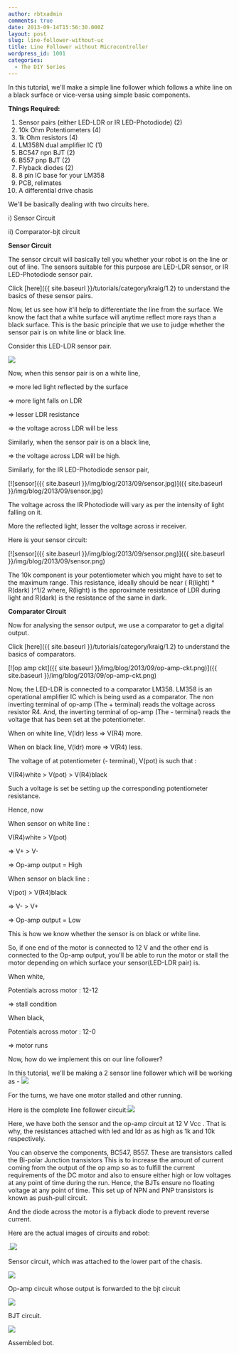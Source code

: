 ```yaml
---
author: rbtxadmin
comments: true
date: 2013-09-14T15:56:30.000Z
layout: post
slug: line-follower-without-uc
title: Line Follower without Microcontroller
wordpress_id: 1001
categories:
  - The DIY Series
---
```


In this tutorial, we'll make a simple line follower which follows a white line on a black surface or vice-versa using simple basic components.

**Things Required:**
1. Sensor pairs (either LED-LDR or IR LED-Photodiode) (2)
1. 10k Ohm Potentiometers (4)
1. 1k Ohm resistors (4)
1. LM358N dual amplifier IC (1)
1. BC547 npn BJT (2)
1. B557 pnp BJT (2)
1. Flyback diodes (2)
1. 8 pin IC base for your LM358
1. PCB, relimates
1. A differential drive chasis

We'll be basically dealing with two circuits here.

i) Sensor Circuit

 ii) Comparator-bjt circuit

**Sensor Circuit**

The sensor circuit will basically tell you whether your robot is on the line or out of line. The sensors suitable for this purpose are LED-LDR sensor, or IR LED-Photodiode sensor pair.

Click [here]({{ site.baseurl }}/tutorials/category/kraig/1.2) to understand the basics of these sensor pairs.

Now, let us see how it'll help to differentiate the line from the surface. We know the fact that a white surface will anytime reflect more rays than a black surface. This is the basic principle that we use to judge whether the sensor pair is on white line or black line.

Consider this LED-LDR sensor pair.

![](http://learning.media.mit.edu/projects/gogo/documents/images/light_reflective_LED_LDR.jpg)

Now, when this sensor pair is on a white line,

=> more led light reflected by the surface

=> more light falls on LDR

=> lesser LDR resistance

=> the voltage across LDR will be less

Similarly, when the sensor pair is on a black line,

 => the voltage across LDR will be high.

Similarly,  for the IR LED-Photodiode sensor pair,

[![sensor]({{ site.baseurl }}/img/blog/2013/09/sensor.jpg)]({{ site.baseurl }}/img/blog/2013/09/sensor.jpg)

The voltage across the IR Photodiode will vary as per the intensity of light falling on it.

More the reflected light, lesser the voltage across ir receiver.

Here is your sensor circuit:

[![sensor]({{ site.baseurl }}/img/blog/2013/09/sensor.png)]({{ site.baseurl }}/img/blog/2013/09/sensor.png)

The 10k component is your potentiometer which you might have to set to the maximum range. This resistance, ideally should be near ( R(light) * R(dark) )^1/2 where, R(light) is the approximate resistance of LDR during light and R(dark) is the resistance of the same in dark.

**Comparator Circuit**

Now for analysing the sensor output, we use a comparator to get a digital output.

Click [here]({{ site.baseurl }}/tutorials/category/kraig/1.2) to understand the basics of comparators.

[![op amp ckt]({{ site.baseurl }}/img/blog/2013/09/op-amp-ckt.png)]({{ site.baseurl }}/img/blog/2013/09/op-amp-ckt.png)

Now, the LED-LDR is connected to a comparator LM358. LM358 is an operational amplifier IC which is being used as a comparator. The non inverting terminal of op-amp (The + terminal) reads the voltage across resistor R4. And, the inverting terminal of op-amp (The - terminal) reads the voltage that has been set at the potentiometer.

When on white line, V(ldr) less => V(R4) more.

When on black line, V(ldr) more => V(R4) less.

The voltage of at potentiometer (- terminal), V(pot) is such that :

V(R4)white > V(pot) > V(R4)black

Such a voltage is set be setting up the corresponding potentiometer resistance.

Hence, now

When sensor on white line :

V(R4)white > V(pot)

=> V+ > V-

=> Op-amp output = High

When sensor on black line :

V(pot) > V(R4)black

=> V- > V+

=> Op-amp output = Low

This is how we know whether the sensor is on black or white line.

So, if one end of the motor is connected to 12 V and the other end is connected to the Op-amp output, you'll be able to run the motor or stall the motor depending on which surface your sensor(LED-LDR pair) is.

When white,

Potentials across motor : 12-12

=> stall condition

When black,

Potentials across motor : 12-0

=> motor runs

Now, how do we implement this on our line follower?

In this tutorial, we'll be making a 2 sensor line follower which will be working as - ![](https://lh5.googleusercontent.com/zfYodcIU0p_agqyGhRL8KhCHwcPRy0UCw_B8Nc9Nqe30JjqVS-K5gsr1uIhjW7QCZzG409tO_7esb3mIhIzWCaC83fw7OtA7eY4qu6CEWaIyDgw8zf_RUns7)

For the turns, we have one motor stalled and other running.

Here is the complete line follower circuit:![](https://lh5.googleusercontent.com/H7NXjDC9gyNnMQkHY4Q4IEtI78DaM_vdlgoOR_PRmg7_AjtbrLHxjS6BZcMbg29gAKyVwq38-qA83vBJXeC_26gyfFme35MFDAvoeOpLbAtU_SvZCDQgs_ZB)

Here, we have both the sensor and the op-amp circuit at 12 V Vcc . That is why, the resistances attached with led and ldr as as high as 1k and 10k respectively.

You can observe the components, BC547, B557. These are transistors called the Bi-polar Junction transistors This is to increase the amount of current coming from the output of the op amp so as to fulfill the current requirements of the DC motor and also to ensure either high or low voltages at any point of time during the run. Hence, the BJTs ensure no floating voltage at any point of time. This set up of NPN and PNP transistors is known as push-pull circuit.

And the diode across the motor is a flyback diode to prevent reverse current.

Here are the actual images of circuits and robot:

.![](https://lh4.googleusercontent.com/jxjhp1PiCIgwMtBZan9maY-W6ZsAhxIOXfDPsPJOPFfh3_9rKYtEEwSPghnfkWu6b8H0TyA85ctsTMvVkLaaE2W_gjz1LnIRUD730fueKB7lTJ_jULQvFCnD)

Sensor circuit, which was attached to the lower part of the chasis.

![](https://lh4.googleusercontent.com/vc6ATGQY7awOeF87-inG_87A8OQGXJJ_RKklaE22kZJp1yUIS9EyIWY_NBWcYBiBLxYb9KYOmgkte8-xWloCztYh6m-bkRi1m1-lu7rIXM8VA_6lRFf4wv68)

Op-amp circuit whose output is forwarded to the bjt circuit

![](https://lh3.googleusercontent.com/hEiNOT7FM3_Yd3_Jdb0GpA35IbGjTI7G0f4iPq4Bl8rHm8OqrnZFC2kp24rMvrj7M0rw1SSKX7e9N1GWuYFSN9pBOAVzKlsk8VQXLY0izBWHOxw0noxqCXDf)

BJT circuit.

![](https://lh5.googleusercontent.com/edBlJrjfbW7IyJVrDQSvQ3SWhY9PlC-KioxenOhUpkYT8uT6FWWyoQ2SO8ZwjY_Jy711NYA6wVmKaH6DK2n8YTCh766AyENkvc_PYWJE9H2toIN3CjeBVZaK)

Assembled bot.
